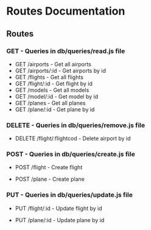 # Routes Documentation

## Routes

### GET - Queries in db/queries/read.js file

- GET /airports - Get all airports
- GET /airports/:id - Get airports by id
- GET /flights - Get all flights
- GET /flight/:id - Get flight by id
- GET /models - Get all models
- GET /model/:id - Get model by id
- GET /planes - Get all planes
- GET /plane/:id - Get plane by id

### DELETE - Queries in db/queries/remove.js file

-  DELETE /flight/:flightcod  -  Delete airport by id

### POST - Queries in db/queries/create.js file

- POST /flight - Create flight

- POST /plane - Create plane

### PUT - Queries in db/queries/update.js file

- PUT /flight/:id - Update flight by id

- PUT /plane/:id - Update plane by id
